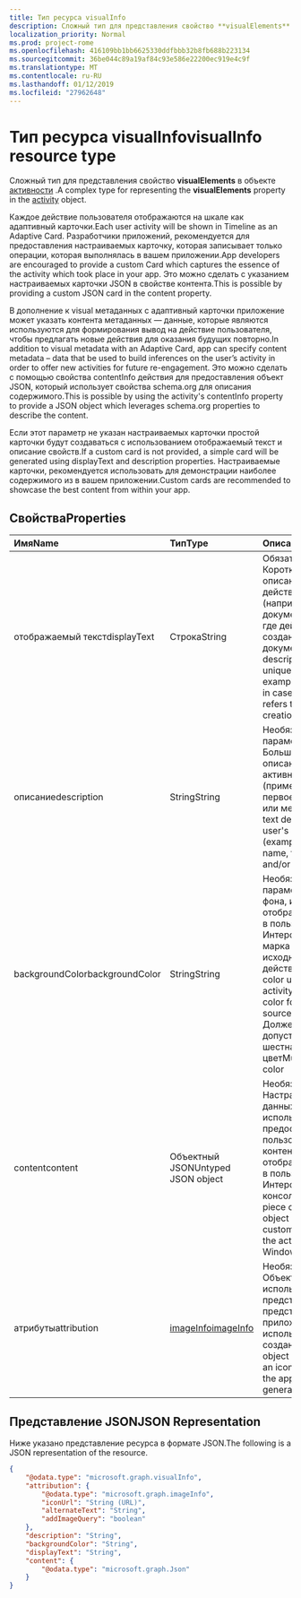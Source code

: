 ```yaml
---
title: Тип ресурса visualInfo
description: Сложный тип для представления свойство **visualElements** в объекте активности.
localization_priority: Normal
ms.prod: project-rome
ms.openlocfilehash: 416109bb1bb6625330ddfbbb32b8fb688b223134
ms.sourcegitcommit: 36be044c89a19af84c93e586e22200ec919e4c9f
ms.translationtype: MT
ms.contentlocale: ru-RU
ms.lasthandoff: 01/12/2019
ms.locfileid: "27962648"
---
```

# <a name="visualinfo-resource-type"></a><span data-ttu-id="27287-103">Тип ресурса visualInfo</span><span class="sxs-lookup"><span data-stu-id="27287-103">visualInfo resource type</span></span>

<span data-ttu-id="27287-104">Сложный тип для представления свойство **visualElements** в объекте [активности](../resources/projectrome-activity.md) .</span><span class="sxs-lookup"><span data-stu-id="27287-104">A complex type for representing the **visualElements** property in the [activity](../resources/projectrome-activity.md) object.</span></span>

<span data-ttu-id="27287-105">Каждое действие пользователя отображаются на шкале как адаптивный карточки.</span><span class="sxs-lookup"><span data-stu-id="27287-105">Each user activity will be shown in Timeline as an Adaptive Card.</span></span> <span data-ttu-id="27287-106">Разработчики приложений, рекомендуется для предоставления настраиваемых карточку, которая записывает только операции, которая выполнялась в вашем приложении.</span><span class="sxs-lookup"><span data-stu-id="27287-106">App developers are encouraged to provide a custom Card which captures the essence of the activity which took place in your app.</span></span> <span data-ttu-id="27287-107">Это можно сделать с указанием настраиваемых карточки JSON в свойстве контента.</span><span class="sxs-lookup"><span data-stu-id="27287-107">This is possible by providing a custom JSON card in the content property.</span></span>

<span data-ttu-id="27287-108">В дополнение к visual метаданных с адаптивный карточки приложение может указать контента метаданных — данные, которые являются используются для формирования вывод на действие пользователя, чтобы предлагать новые действия для оказания будущих повторно.</span><span class="sxs-lookup"><span data-stu-id="27287-108">In addition to visual metadata with an Adaptive Card, app can specify content metadata – data that be used to build inferences on the user’s activity in order to offer new activities for future re-engagement.</span></span> <span data-ttu-id="27287-109">Это можно сделать с помощью свойства contentInfo действия для предоставления объект JSON, который использует свойства schema.org для описания содержимого.</span><span class="sxs-lookup"><span data-stu-id="27287-109">This is possible by using the activity's contentInfo property to provide a JSON object which leverages schema.org properties to describe the content.</span></span>

<span data-ttu-id="27287-110">Если этот параметр не указан настраиваемых карточки простой карточки будут создаваться с использованием отображаемый текст и описание свойств.</span><span class="sxs-lookup"><span data-stu-id="27287-110">If a custom card is not provided, a simple card will be generated using displayText and description properties.</span></span> <span data-ttu-id="27287-111">Настраиваемые карточки, рекомендуется использовать для демонстрации наиболее содержимого из в вашем приложении.</span><span class="sxs-lookup"><span data-stu-id="27287-111">Custom cards are recommended to showcase the best content from within your app.</span></span>

## <a name="properties"></a><span data-ttu-id="27287-112">Свойства</span><span class="sxs-lookup"><span data-stu-id="27287-112">Properties</span></span>

|<span data-ttu-id="27287-113">Имя</span><span class="sxs-lookup"><span data-stu-id="27287-113">Name</span></span> | <span data-ttu-id="27287-114">Тип</span><span class="sxs-lookup"><span data-stu-id="27287-114">Type</span></span> | <span data-ttu-id="27287-115">Описание</span><span class="sxs-lookup"><span data-stu-id="27287-115">Description</span></span>|
|:----|:------|:-----------|
|<span data-ttu-id="27287-116">отображаемый текст</span><span class="sxs-lookup"><span data-stu-id="27287-116">displayText</span></span> | <span data-ttu-id="27287-117">Строка</span><span class="sxs-lookup"><span data-stu-id="27287-117">String</span></span> | <span data-ttu-id="27287-118">Обязательный.</span><span class="sxs-lookup"><span data-stu-id="27287-118">Required.</span></span> <span data-ttu-id="27287-119">Короткая текстовое описание уникальное действие пользователя (например, имя документа в тех случаях, где действие относится к создания документов)</span><span class="sxs-lookup"><span data-stu-id="27287-119">Short text description of the user's unique activity (for example, document name in cases where an activity refers to document creation)</span></span>|
|<span data-ttu-id="27287-120">описание</span><span class="sxs-lookup"><span data-stu-id="27287-120">description</span></span> | <span data-ttu-id="27287-121">String</span><span class="sxs-lookup"><span data-stu-id="27287-121">String</span></span> | <span data-ttu-id="27287-122">Необязательный параметр.</span><span class="sxs-lookup"><span data-stu-id="27287-122">Optional.</span></span> <span data-ttu-id="27287-123">Больше текстовое описание уникальный активности пользователя (пример: документа имя, первое предложение и/или метаданные)</span><span class="sxs-lookup"><span data-stu-id="27287-123">Longer text description of the user's unique activity (example: document name, first sentence, and/or metadata)</span></span>|
|<span data-ttu-id="27287-124">backgroundColor</span><span class="sxs-lookup"><span data-stu-id="27287-124">backgroundColor</span></span> | <span data-ttu-id="27287-125">String</span><span class="sxs-lookup"><span data-stu-id="27287-125">String</span></span> | <span data-ttu-id="27287-126">Необязательный параметр.</span><span class="sxs-lookup"><span data-stu-id="27287-126">Optional.</span></span> <span data-ttu-id="27287-127">Цвет фона, используемого для отображения активности в пользовательском Интерфейсе - торговая марка цвет для исходного приложения действия.</span><span class="sxs-lookup"><span data-stu-id="27287-127">Background color used to render the activity in the UI - brand color for the application source of the activity.</span></span> <span data-ttu-id="27287-128">Должен быть допустимый шестнадцатеричный цвет</span><span class="sxs-lookup"><span data-stu-id="27287-128">Must be a valid hex color</span></span>|
|<span data-ttu-id="27287-129">content</span><span class="sxs-lookup"><span data-stu-id="27287-129">content</span></span> | <span data-ttu-id="27287-130">Объектный JSON</span><span class="sxs-lookup"><span data-stu-id="27287-130">Untyped JSON object</span></span> | <span data-ttu-id="27287-131">Необязательное.</span><span class="sxs-lookup"><span data-stu-id="27287-131">Optional.</span></span> <span data-ttu-id="27287-132">Настраиваемые части данных — объект JSON, используется для предоставления пользовательского контента для отображения активности в пользовательском Интерфейсе командной консоли Windows</span><span class="sxs-lookup"><span data-stu-id="27287-132">Custom piece of data - JSON object used to provide custom content to render the activity in the Windows Shell UI</span></span>|
|<span data-ttu-id="27287-133">атрибуты</span><span class="sxs-lookup"><span data-stu-id="27287-133">attribution</span></span> | [<span data-ttu-id="27287-134">imageInfo</span><span class="sxs-lookup"><span data-stu-id="27287-134">imageInfo</span></span>](../resources/projectrome-imageinfo.md) | <span data-ttu-id="27287-135">Необязательное.</span><span class="sxs-lookup"><span data-stu-id="27287-135">Optional.</span></span> <span data-ttu-id="27287-136">Объект JSON, используемый для представления значок, представляющий приложение, используемый для создания операции</span><span class="sxs-lookup"><span data-stu-id="27287-136">JSON object used to represent an icon which represents the application used to generate the activity</span></span>|

## <a name="json-representation"></a><span data-ttu-id="27287-137">Представление JSON</span><span class="sxs-lookup"><span data-stu-id="27287-137">JSON Representation</span></span>

<span data-ttu-id="27287-138">Ниже указано представление ресурса в формате JSON.</span><span class="sxs-lookup"><span data-stu-id="27287-138">The following is a JSON representation of the resource.</span></span>

<!-- {
  "blockType": "resource",
  "optionalProperties": [
    "attribution",
    "description",
    "backgroundColor",
    "content"
  ],
  "@odata.type": "microsoft.graph.visualInfo"
}-->

```json
{
    "@odata.type": "microsoft.graph.visualInfo",
    "attribution": {
        "@odata.type": "microsoft.graph.imageInfo",
        "iconUrl": "String (URL)",
        "alternateText": "String",
        "addImageQuery": "boolean"
    },
    "description": "String",
    "backgroundColor": "String",
    "displayText": "String",
    "content": {
        "@odata.type": "microsoft.graph.Json"
    }
}
```

<!-- uuid: 8fcb5dbc-d5aa-4681-8e31-b001d5168d79
2017-06-07 14:57:30 UTC -->
<!-- {
  "type": "#page.annotation",
  "description": "visualinfo resource",
  "keywords": "",
  "section": "documentation",
  "tocPath": ""
}-->
